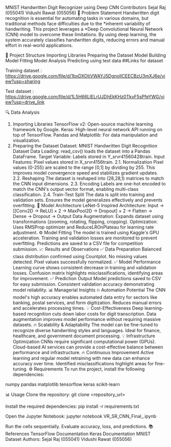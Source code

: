 MNIST Handwritten Digit Recognizer using Deep CNN
Contributors
Sejal Raj (055041)
Vidushi Rawat (055056)
📌 Problem Statement
Handwritten digit recognition is essential for automating tasks in various domains, but traditional methods face difficulties due to the *inherent variability of handwriting. This project leverages a *Deep Convolutional Neural Network (CNN) model to overcome these limitations. By using deep learning, the system accurately classifies handwritten digits, reducing errors and manual effort in real-world applications.

📁 Project Structure
Importing Libraries
Preparing the Dataset
Model Building
Model Fitting
Model Analysis
Predicting using test data
##Links for dataset

Training dataset : https://drive.google.com/file/d/1bxDXOtiVWAYJ5DgnolICEECBzU3mXJ6e/view?usp=sharing

Test dataset : https://drive.google.com/file/d/1L5H66LIELrUJDhEkKHz0TkvF5sPfeYWG/view?usp=drive_link

🔍 Data Analysis
1. Importing Libraries
TensorFlow v2: Open-source machine learning framework by Google.
Keras: High-level neural network API running on top of TensorFlow.
Pandas and Matplotlib: For data manipulation and visualization.
2. Preparing the Dataset
Dataset: MNIST Handwritten Digit Recognition Dataset
Data Loading: read_csv() loads the dataset into a Pandas DataFrame.
Target Variable: Labels stored in Y_srvr41560428train.
Input Features: Pixel values stored in X_srvr4156train.
2.1. Normalization
Pixel values (0-255) are scaled to the range [0,1] by dividing by 255.
This improves model convergence speed and stabilizes gradient updates.
2.2. Reshaping
The dataset is reshaped into (28,28,1) matrices to match the CNN input dimensions.
2.3. Encoding
Labels are one-hot encoded to match the CNN's output vector format, enabling multi-class classification.
2.4. Train-Test Split
The data is split into training and validation sets.
Ensures the model generalizes effectively and prevents overfitting.
🚀 Model Architecture
LeNet-5 Inspired Architecture:
Input → [[Conv2D → ReLU] × 2 → MaxPool2D → Dropout] × 2 → Flatten → Dense → Dropout → Output
Data Augmentation:
Expands dataset using transformations (zooming, rotating, flipping, cropping).
Optimization:
Uses RMSProp optimizer and ReduceLROnPlateau for learning rate adjustment.
⚙ Model Fitting
The model is trained using Kaggle's GPU acceleration.
Training and validation losses are monitored to prevent overfitting.
Predictions are saved to a CSV file for competition submission.
📈 Results and Observations
✅ Data Preparation
Balanced class distribution confirmed using Countplot.
No missing values detected.
Pixel values successfully normalized.
✅ Model Performance
Learning curve shows consistent decrease in training and validation losses.
Confusion matrix highlights misclassifications, identifying areas for improvement.
✅ Prediction Output
Model predictions saved to CSV for easy submission.
Consistent validation accuracy demonstrating model reliability.
📊 Managerial Insights
🔥 Automation Potential
The CNN model's high accuracy enables automated data entry for sectors like banking, postal services, and form digitization.
Reduces manual errors and accelerates processing times.
💡 Cost-Effectiveness
Deep learning-based recognition cuts down labor costs for digit transcription.
Data augmentation improves model performance without requiring massive datasets.
🔥 Scalability & Adaptability
The model can be fine-tuned to recognize diverse handwriting styles and languages.
Ideal for finance, healthcare, and government document processing.
💡 Infrastructure Optimization
CNNs require significant computational power (GPUs).
Cloud-based AI services can provide a cost-effective balance between performance and infrastructure.
🔥 Continuous Improvement
Active learning and regular model retraining with new data can enhance accuracy over time.
Identified misclassifications highlight areas for fine-tuning.
⚙ Requirements
To run the project, install the following dependencies:

numpy pandas matplotlib tensorflow keras scikit-learn

📊 Usage
Clone the repository:
git clone <repository_url>

Install the required dependencies:
pip install -r requirements.txt

Open the Jupyter Notebook:
jupyter notebook VR_SR_CNN_Final_.ipynb

Run the cells sequentially.
Evaluate accuracy, loss, and predictions.
📚 References
TensorFlow Documentation
Keras Documentation
MNIST Dataset
Authors: Sejal Raj (055041) Vidushi Rawat (055056)
